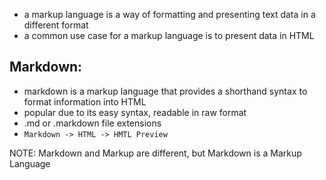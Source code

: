 
- a markup language is a way of formatting and presenting text data in a different format
- a common use case for a markup language is to present data in HTML

## Markdown:
- markdown is a markup language that provides a shorthand syntax to format information into HTML
- popular due to its easy syntax, readable in raw format
- .md or .markdown file extensions
- `Markdown -> HTML -> HMTL Preview`

NOTE: Markdown and Markup are different, but Markdown is a Markup Language